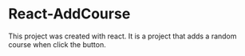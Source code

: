 # React-AddCourse
 This project was created with react. It is a project that adds a random course when click the button.
